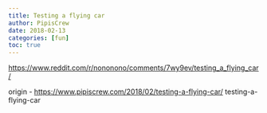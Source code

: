 ```yaml
---
title: Testing a flying car
author: PipisCrew
date: 2018-02-13
categories: [fun]
toc: true
---
```


https://www.reddit.com/r/nononono/comments/7wy9ev/testing_a_flying_car/

origin - https://www.pipiscrew.com/2018/02/testing-a-flying-car/ testing-a-flying-car